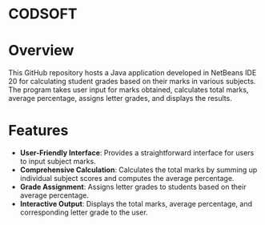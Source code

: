 # CODSOFT
# Overview
This GitHub repository hosts a Java application developed in NetBeans IDE 20 for calculating student grades based on their marks in various subjects. The program takes user input for marks obtained, calculates total marks, average percentage, assigns letter grades, and displays the results.
# Features
*   **User-Friendly Interface**: Provides a straightforward interface for users to input subject marks.
*   **Comprehensive Calculation**: Calculates the total marks by summing up individual subject scores and computes the average percentage.
*   **Grade Assignment**: Assigns letter grades to students based on their average percentage.
*   **Interactive Output**: Displays the total marks, average percentage, and corresponding letter grade to the user.

